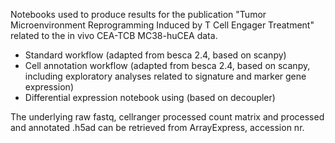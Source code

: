 Notebooks used to produce results for the publication "Tumor Microenvironment Reprogramming Induced by T Cell Engager Treatment" related to the in vivo CEA-TCB MC38-huCEA data. 

* Standard workflow (adapted from besca 2.4, based on scanpy)
* Cell annotation workflow (adapted from besca 2.4, based on scanpy, including exploratory analyses related to signature and marker gene expression)
* Differential expression notebook using (based on decoupler) 

The underlying raw fastq, cellranger processed count matrix and processed and annotated .h5ad can be retrieved from ArrayExpress, accession nr. 
